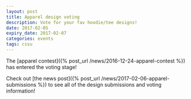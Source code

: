 ```yaml
---
layout: post
title: Apparel design voting
description: Vote for your fav hoodie/tee designs!
date: 2017-02-05
expiry_date: 2017-02-07
categories: events
tags: cssu
---
```


The [apparel contest]({% post_url /news/2016-12-24-apparel-contest %}) has entered the voting stage!

Check out [the news post]({% post_url /news/2017-02-06-apparel-submissions %}) to see all of the design submissions and voting information!

